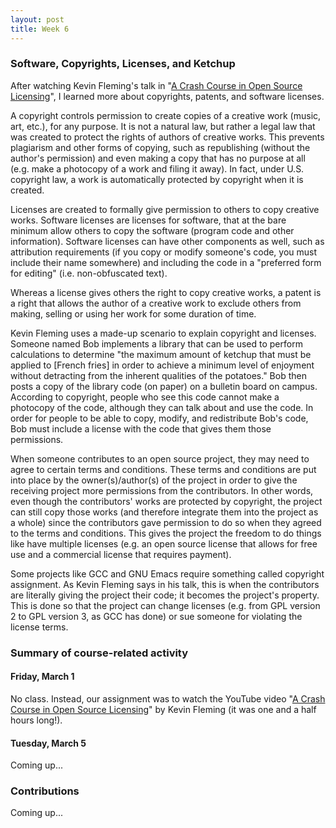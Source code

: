 ```yaml
---
layout: post
title: Week 6
---
```


### Software, Copyrights, Licenses, and Ketchup

After watching Kevin Fleming's talk in "[A Crash Course in Open Source Licensing](https://www.youtube.com/watch?reload=9&v=cJIi-hIlCQM&feature=youtu.be)",
I learned more about copyrights, patents, and software licenses.

A copyright controls permission to create copies of a creative work (music, art, etc.), for any purpose. It is not a natural law, but rather
a legal law that was created to protect the rights of authors of creative works. This prevents plagiarism and other forms of copying, such as
republishing (without the author's permission) and even making a copy that has no purpose at all (e.g. make a photocopy of a work and filing it
away). In fact, under U.S. copyright law, a work is automatically protected by copyright when it is created.

Licenses are created to formally give permission to others to copy creative works. Software licenses are licenses for software, that at the bare
minimum allow others to copy the software (program code and other information). Software licenses can have other components as well, such as
attribution requirements (if you copy or modify someone's code, you must include their name somewhere) and including the code in a "preferred
form for editing" (i.e. non-obfuscated text).

Whereas a license gives others the right to copy creative works, a patent is a right that allows the author of a creative work to exclude others
from making, selling or using her work for some duration of time.

Kevin Fleming uses a made-up scenario to explain copyright and licenses. Someone named Bob implements a library that can be used to perform
calculations to determine "the maximum amount of ketchup that must be applied to [French fries] in order to achieve a minimum level of enjoyment
without detracting from the inherent qualities of the potatoes." Bob then posts a copy of the library code (on paper) on a bulletin board on campus.
According to copyright, people who see this code cannot make a photocopy of the code, although they can talk about and use the code. In order for
people to be able to copy, modify, and redistribute Bob's code, Bob must include a license with the code that gives them those permissions.

When someone contributes to an open source project, they may need to agree to certain terms and conditions. These terms and conditions are put into
place by the owner(s)/author(s) of the project in order to give the receiving project more permissions from the contributors. In other words, even
though the contributors' works are protected by copyright, the project can still copy those works (and therefore integrate them into the project as
a whole) since the contributors gave permission to do so when they agreed to the terms and conditions. This gives the project the freedom to do things
like have multiple licenses (e.g. an open source license that allows for free use and a commercial license that requires payment).

Some projects like GCC and GNU Emacs require something called copyright assignment. As Kevin Fleming says in his talk, this is when the contributors are
literally giving the project their code; it becomes the project's property. This is done so that the project can change licenses (e.g. from GPL version 2
to GPL version 3, as GCC has done) or sue someone for violating the license terms.

### Summary of course-related activity

#### Friday, March 1

No class. Instead, our assignment was to watch the YouTube video "[A Crash Course in Open Source Licensing](https://www.youtube.com/watch?reload=9&v=cJIi-hIlCQM&feature=youtu.be)"
by Kevin Fleming (it was one and a half hours long!).

#### Tuesday, March 5

Coming up...

### Contributions

Coming up...
